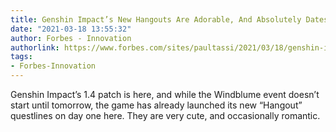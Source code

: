 ```yaml
---
title: Genshin Impact’s New Hangouts Are Adorable, And Absolutely Dates
date: "2021-03-18 13:55:32"
author: Forbes - Innovation
authorlink: https://www.forbes.com/sites/paultassi/2021/03/18/genshin-impacts-new-hangouts-are-adorable-and-absolutely-dates/
tags:
- Forbes-Innovation
---
```

Genshin Impact’s 1.4 patch is here, and while the Windblume event doesn’t start until tomorrow, the game has already launched its new “Hangout” questlines on day one here. They are very cute, and occasionally romantic.